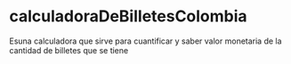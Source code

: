 # calculadoraDeBilletesColombia
Esuna calculadora que sirve  para cuantificar y saber valor monetaria de la cantidad de billetes que se tiene
